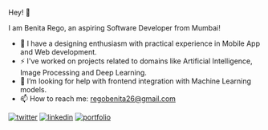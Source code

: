 Hey! 👋

I am Benita Rego, an aspiring Software Developer from Mumbai!

- 🔭 I have a designing enthusiasm with practical experience in Mobile App and Web development.
- ⚡ I've worked on projects related to domains like Artificial Intelligence, Image Processing and Deep Learning.
- 🤔 I’m looking for help with frontend integration with Machine Learning models.
- 📫 How to reach me: regobenita26@gmail.com

[1]: https://twitter.com/regobenita
[2]: https://www.linkedin.com/in/benitarego/
[3]: https://benitarego.netlify.app

 [![twitter](https://img.icons8.com/cute-clipart/48/000000/twitter.png)][1]
 [![linkedin](https://img.icons8.com/cute-clipart/48/000000/linkedin.png)][2]
 [![portfolio](https://img.icons8.com/cute-clipart/48/000000/link.png)][3]



